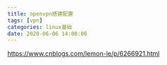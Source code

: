 ```yaml
---
title: openvpn搭建配置 
tags: [vpn]
categories: linux基础
date: 2020-06-06 14:00:00
---
```



https://www.cnblogs.com/lemon-le/p/6266921.html